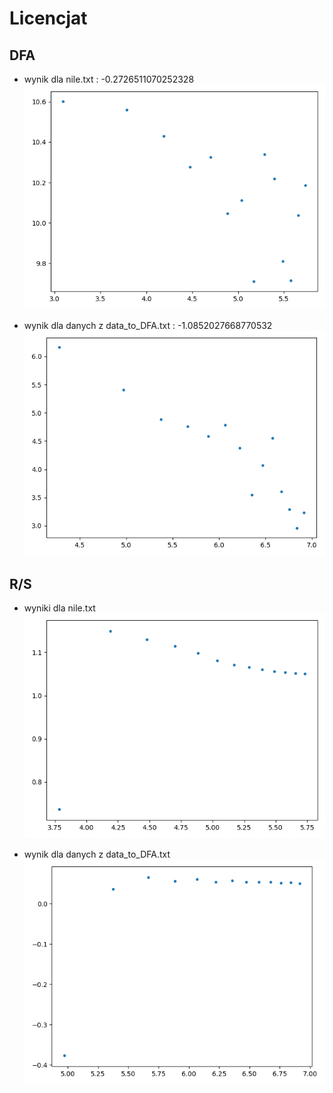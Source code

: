 # Licencjat

## DFA
* wynik dla nile.txt : -0.2726511070252328
![NILE](DFA_nile.png)

* wynik dla danych z data_to_DFA.txt : -1.0852027668770532
![DFA](DFA.png)

## R/S

* wyniki dla nile.txt
![NILE](RS-Nile.png)

* wynik dla danych z data_to_DFA.txt
![DFA](RS.png)

